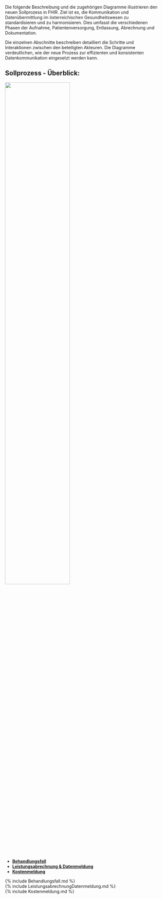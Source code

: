 Die folgende Beschreibung und die zugehörigen Diagramme illustrieren den neuen Sollprozess in FHIR. Ziel ist es, die Kommunikation und Datenübermittlung im österreichischen Gesundheitswesen zu standardisieren und zu harmonisieren. Dies umfasst die verschiedenen Phasen der Aufnahme, Patientenversorgung, Entlassung, Abrechnung und Dokumentation.

Die einzelnen Abschnitte beschreiben detailliert die Schritte und Interaktionen zwischen den beteiligten Akteuren. Die Diagramme verdeutlichen, wie der neue Prozess zur effizienten und konsistenten Datenkommunikation eingesetzt werden kann. 

<div xmlns="http://www.w3.org/1999/xhtml" class="container">
<h2>Sollprozess - Überblick:</h2>
<img src="Sollprozess/Gesamtprozess_Ueberblick.png" width ="65%" />
</div>
    
<div xmlns="http://www.w3.org/1999/xhtml" class="container"> 
    <ul class="nav nav-tabs">
        <li class="active"><a data-toggle="tab" href="#Behandlungsfall"> <strong>Behandlungsfall</strong></a></li>
        <li><a data-toggle="tab" href="#LeistungsabrechnungDatenmeldung"> <strong>Leistungsabrechnung & Datenmeldung</strong></a></li>
        <li><a data-toggle="tab" href="#Kostenmeldung"> <strong>Kostenmeldung</strong></a></li>
    </ul>
    <div class="tab-content">
        <div id="Behandlungsfall" class="tab-pane fade in active">
        {% include Behandlungsfall.md %}
        </div>
        <div id="LeistungsabrechnungDatenmeldung" class="tab-pane fade">
        {% include LeistungsabrechnungDatenmeldung.md %}
        </div>
        <div id="Kostenmeldung" class="tab-pane fade">
            {% include Kostenmeldung.md %}
        </div>
    </div>
</div>